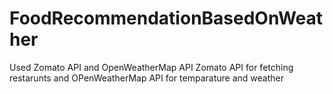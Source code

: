 # FoodRecommendationBasedOnWeather
Used Zomato API and OpenWeatherMap API
Zomato API for fetching restarunts and OPenWeatherMap API for temparature and weather
